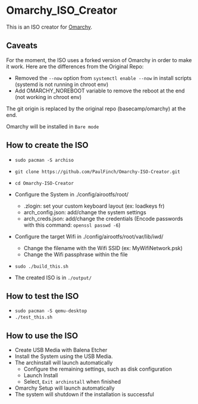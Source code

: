 # Omarchy_ISO_Creator

This is an ISO creator for [Omarchy](https://github.com/basecamp/omarchy).

## Caveats
For the moment, the ISO uses a forked version of Omarchy in order to make it work.
Here are the differences from the Original Repo:
- Removed the `--now` option from `systemctl enable --now` in install scripts (systemd is not running in chroot env)
- Add OMARCHY_NOREBOOT variable to remove the reboot at the end (not working in chroot env)

The git origin is replaced by the original repo (basecamp/omarchy) at the end.

Omarchy will be installed in `Bare mode`

## How to create the ISO
- `sudo pacman -S archiso`
- `git clone https://github.com/PaulFinch/Omarchy-ISO-Creator.git`
- `cd Omarchy-ISO-Creator`

- Configure the System in ./config/airootfs/root/
  - .zlogin: set your custom keyboard layout (ex: loadkeys fr)
  - arch_config.json: add/change the system settings
  - arch_creds.json: add/change the credentials (Encode passwords with this command: `openssl passwd -6`)

- Configure the target Wifi in ./config/airootfs/root/var/lib/iwd/
  - Change the filename with the Wifi SSID (ex: MyWifiNetwork.psk)
  - Change the Wifi passphrase within the file

- `sudo ./build_this.sh`
- The created ISO is in `./output/`

## How to test the ISO
- `sudo pacman -S qemu-desktop`
- `./test_this.sh`

## How to use the ISO
- Create USB Media with Balena Etcher
- Install the System using the USB Media.
- The archinstall will launch automatically
  - Configure the remaining settings, such as disk configuration
  - Launch Install
  - Select, `Exit archinstall` when finished
- Omarchy Setup will launch automatically
- The system will shutdown if the installation is successful
